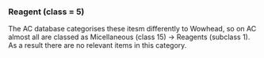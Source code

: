 ### Reagent (class = 5)

The AC database categorises these itesm differently to Wowhead, so on AC almost all are classed as Micellaneous (class 15) -> Reagents (subclass 1). As a result there are no relevant items in this category.
